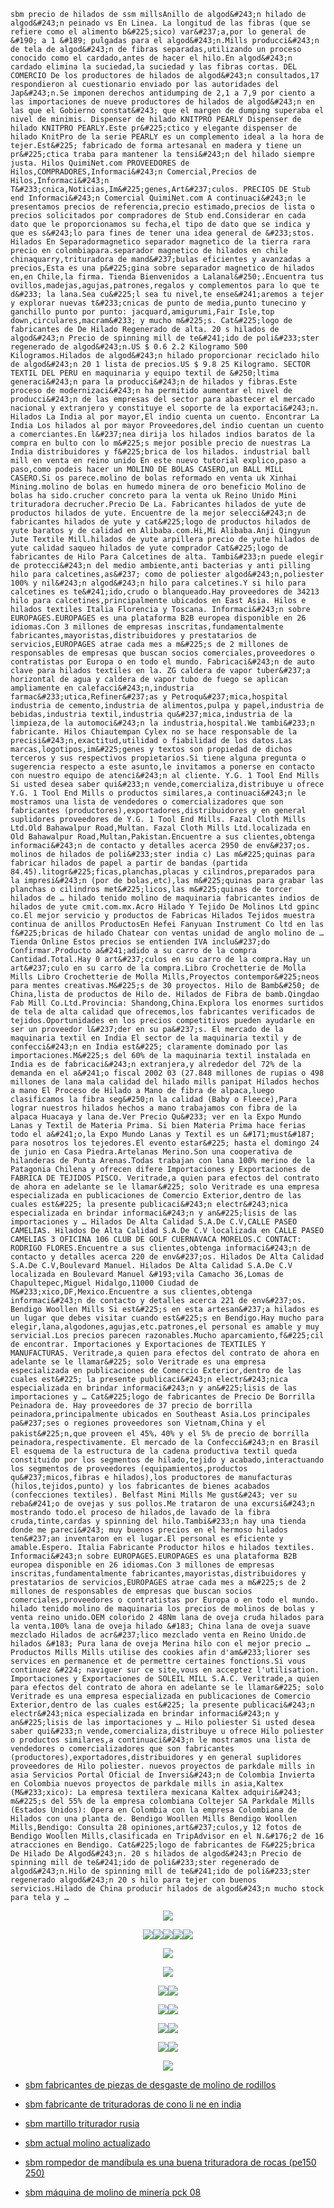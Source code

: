 
```
sbm precio de hilados de ssm millsAnillo de algod&#243;n hilado de algod&#243;n peinado vs En Linea. La longitud de las fibras (que se refiere como el alimento b&#225;sico) var&#237;a,por lo general de &#190; a 1 &#189; pulgadas para el algod&#243;n.Mills producci&#243;n de tela de algod&#243;n de fibras separadas,utilizando un proceso conocido como el cardado,antes de hacer el hilo.En algod&#243;n cardado elimina la suciedad,la suciedad y las fibras cortas. DEL COMERCIO De los productores de hilados de algod&#243;n consultados,17 respondieron al cuestionario enviado por las autoridades del Jap&#243;n.Se imponen derechos antidumping de 2,1 a 7,9 por ciento a las importaciones de nueve productores de hilados de algod&#243;n en las que el Gobierno constat&#243; que el margen de dumping superaba el nivel de minimis. Dispenser de hilado KNITPRO PEARLY Dispenser de hilado KNITPRO PEARLY.Este pr&#225;ctico y elegante dispenser de hilado KnitPro de la serie PEARLY es un complemento ideal a la hora de tejer.Est&#225; fabricado de forma artesanal en madera y tiene un pr&#225;ctica traba para mantener la tensi&#243;n del hilado siempre justa. Hilos QuimiNet.com PROVEEDORES de Hilos,COMPRADORES,Informaci&#243;n Comercial,Precios de Hilos,Informaci&#243;n T&#233;cnica,Noticias,Im&#225;genes,Art&#237;culos. PRECIOS DE Stub end Informaci&#243;n Comercial QuimiNet.com A continuaci&#243;n le presentamos precios de referencia,precio estimado,precios de lista o precios solicitados por compradores de Stub end.Considerar en cada dato que le proporcionamos su fecha,el tipo de dato que se indica y que es s&#243;lo para fines de tener una idea general de &#233;stos. Hilados En Separadormagnetico separador magnetico de la tierra rara precio en colombiapara.separador magnetico de hilados en chile chinaquarry,trituradora de mand&#237;bulas eficientes y avanzadas a precios,Esta es una p&#225;gina sobre separador magnetico de hilados en,en Chile,la firma. Tienda Bienvenidos a Lalanal&#250;.Encuentra tus ovillos,madejas,agujas,patrones,regalos y complementos para lo que te d&#233; la lana.Sea cu&#225;l sea tu nivel,te ense&#241;aremos a tejer y explorar nuevas t&#233;cnicas de punto de media,punto tunecino y ganchillo punto por punto: jacquard,amigurumi,Fair Isle,top down,circulares,macram&#233; y mucho m&#225;s. Cat&#225;logo de fabricantes de De Hilado Regenerado de alta. 20 s hilados de algod&#243;n Precio de spinning mill de te&#241;ido de poli&#233;ster regenerado de algod&#243;n.US $ 0.6 2.2 Kilogramo 500 Kilogramos.Hilados de algod&#243;n hilado proporcionar reciclado hilo de algod&#243;n 20 1 lista de precios.US $ 9.8 25 Kilogramo. SECTOR TEXTIL DEL PERU en maquinaria y equipo textil de &#250;ltima generaci&#243;n para la producci&#243;n de hilados y fibras.Este proceso de modernizaci&#243;n ha permitido aumentar el nivel de producci&#243;n de las empresas del sector para abastecer el mercado nacional y extranjero y constituye el soporte de la exportaci&#243;n. Hilados La India al por mayor,El indio cuenta un cuento. Encontrar La India Los hilados al por mayor Proveedores,del indio cuentan un cuento a comerciantes.En l&#237;nea dirija los hilados indios baratos de la compra en bulto con lo m&#225;s mejor posible precio de nuestras La India distribuidores y f&#225;brica de los hilados. industrial ball mill en venta en reino unido En este nuevo tutorial explico,paso a paso,como podeis hacer un MOLINO DE BOLAS CASERO,un BALL MILL CASERO.Si os parece.molino de bolas reformado en venta uk Xinhai Mining.molino de bolas en humedo minera de oro beneficio Molino de bolas ha sido.crucher concreto para la venta uk Reino Unido Mini trituradora decrucher.Precio De La. Fabricantes hilados de yute de productos hilados de yute. Encuentre de la mejor selecci&#243;n de fabricantes hilados de yute y cat&#225;logo de productos hilados de yute baratos y de calidad en Alibaba.com.Hi,Mi Alibaba.Anji Qingyun Jute Textile Mill.hilados de yute arpillera precio de yute hilados de yute calidad saqueo hilados de yute comprador Cat&#225;logo de fabricantes de Hilo Para Calcetines de alta. Tambi&#233;n puede elegir de protecci&#243;n del medio ambiente,anti bacterias y anti pilling hilo para calcetines,as&#237; como de poliester algod&#243;n,poliester 100% y nil&#243;n algod&#243;n hilo para calcetines.Y si hilo para calcetines es te&#241;ido,crudo o blanqueado.Hay proveedores de 34213 hilo para calcetines,principalmente ubicados en East Asia. Hilos e hilados textiles Italia Florencia y Toscana. Informaci&#243;n sobre EUROPAGES.EUROPAGES es una plataforma B2B europea disponible en 26 idiomas.Con 3 millones de empresas inscritas,fundamentalmente fabricantes,mayoristas,distribuidores y prestatarios de servicios,EUROPAGES atrae cada mes a m&#225;s de 2 millones de responsables de empresas que buscan socios comerciales,proveedores o contratistas por Europa o en todo el mundo. Fabricaci&#243;n de auto clave para hilados textiles en la. ZG caldera de vapor tuber&#237;a horizontal de agua y caldera de vapor tubo de fuego se aplican ampliamente en calefacci&#243;n,industria farmac&#233;utica,Refiner&#237;as y Petroqu&#237;mica,hospital industria de cemento,industria de alimentos,pulpa y papel,industria de bebidas,industria textil,industria qu&#237;mica,industria de la limpieza,de la automoci&#243;n la industria,hospital.We tambi&#233;n fabricante. Hilos Chiautempan Cylex no se hace responsable de la precisi&#243;n,exactitud,utilidad o fiabilidad de los datos.Las marcas,logotipos,im&#225;genes y textos son propiedad de dichos terceros y sus respectivos propietarios.Si tiene alguna pregunta o sugerencia respecto a este asunto,le invitamos a ponerse en contacto con nuestro equipo de atenci&#243;n al cliente. Y.G. 1 Tool End Mills Si usted desea saber qui&#233;n vende,comercializa,distribuye u ofrece Y.G. 1 Tool End Mills o productos similares,a continuaci&#243;n le mostramos una lista de vendedores o comercializadores que son fabricantes (productores),exportadores,distribuidores y en general suplidores proveedores de Y.G. 1 Tool End Mills. Fazal Cloth Mills Ltd.Old Bahawalpur Road,Multan. Fazal Cloth Mills Ltd.localizada en Old Bahawalpur Road,Multan,Pakistan.Encuentre a sus clientes,obtenga informaci&#243;n de contacto y detalles acerca 2950 de env&#237;os. molinos de hilados de poli&#233;ster india c) Las m&#225;quinas para fabricar hilados de papel a partir de bandas (partida 84.45).litogr&#225;ficas,planchas,placas y cilindros,preparados para la impresi&#243;n (por de bolas,etc),las m&#225;quinas para grabar las planchas o cilindros met&#225;licos,las m&#225;quinas de torcer hilados de … hilado tenido molino de maquinaria fabricantes indios de hilados de yute cmit.com.mx.Acro Hilado Y Tejido De Molinos Ltd gpinc co.El mejor servicio y productos de Fabricas Hilados Tejidos muestra continua de anillos ProductosEn Hefei Fanyuan Instrument Co ltd en las f&#225;bricas de hilado Chatear con ventas unidad de anglo molino de … Tienda Online Estos precios se entienden IVA inclu&#237;do Confirmar.Producto a&#241;adido a su carro de la compra Cantidad.Total.Hay 0 art&#237;culos en su carro de la compra.Hay un art&#237;culo en su carro de la compra.Libro Crochetterie de Molla Mills Libro Crochetterie de Molla Mills,Proyectos contempor&#225;neos para mentes creativas.M&#225;s de 30 proyectos. Hilo de Bamb&#250; de China,lista de productos de Hilo de. Hilados de Fibra de bamb.Qingdao Fab Mill Co.Ltd.Provincia: Shandong,China.Explora los enormes surtidos de tela de alta calidad que ofrecemos,los fabricantes verificados de tejidos.Oportunidades en los precios competitivos pueden ayudarle en ser un proveedor l&#237;der en su pa&#237;s. El mercado de la maquinaria textil en India El sector de la maquinaria textil y de confecci&#243;n en India est&#225; claramente dominado por las importaciones.M&#225;s del 60% de la maquinaria textil instalada en India es de fabricaci&#243;n extranjera,y alrededor del 72% de la demanda en el a&#241;o fiscal 2002 03 (27.848 millones de rupias o 498 millones de lana mala calidad del hilado mills panipat Hilados hechos a mano El Proceso de Hilado a Mano de fibra de alpaca,luego clasificamos la fibra seg&#250;n la calidad (Baby o Fleece),Para lograr nuestros hilados hechos a mano trabajamos con fibra de la alpaca Huacaya y lana de.Ver Precio Qu&#233; ver en la Expo Mundo Lanas y Textil de Materia Prima. Si bien Materia Prima hace ferias todo el a&#241;o,la Expo Mundo Lanas y Textil es un &#171;must&#187; para nosotros los tejedores.El evento estar&#225; hasta el domingo 24 de junio en Casa Piedra.Artelanas Merino.Son una cooperativa de hilanderas de Punta Arenas.Todas trabajan con lana 100% merino de la Patagonia Chilena y ofrecen difere Importaciones y Exportaciones de FABRICA DE TEJIDOS PISCO. Veritrade,a quien para efectos del contrato de ahora en adelante se le llamar&#225; solo Veritrade es una empresa especializada en publicaciones de Comercio Exterior,dentro de las cuales est&#225; la presente publicaci&#243;n electr&#243;nica especializada en brindar informaci&#243;n y an&#225;lisis de las importaciones y … Hilados De Alta Calidad S.A.De C.V,CALLE PASEO CAMELIAS. Hilados De Alta Calidad S.A.De C.V localizada en CALLE PASEO CAMELIAS 3 OFICINA 106 CLUB DE GOLF CUERNAVACA MORELOS.C CONTACT: RODRIGO FLORES.Encuentre a sus clientes,obtenga informaci&#243;n de contacto y detalles acerca 220 de env&#237;os. Hilados De Alta Calidad S.A.De C.V,Boulevard Manuel. Hilados De Alta Calidad S.A.De C.V localizada en Boulevard Manuel &#193;vila Camacho 36,Lomas de Chapultepec,Miguel Hidalgo,11000 Ciudad de M&#233;xico,DF,Mexico.Encuentre a sus clientes,obtenga informaci&#243;n de contacto y detalles acerca 221 de env&#237;os. Bendigo Woollen Mills Si est&#225;s en esta artesan&#237;a hilados es un lugar que debes visitar cuando est&#225;s en Bendigo.Hay mucho para elegir,lana,algodones,agujas,etc.patrones,el personal es amable y muy servicial.Los precios parecen razonables.Mucho aparcamiento,f&#225;cil de encontrar. Importaciones y Exportaciones de TEXTILES Y MANUFACTURAS. Veritrade,a quien para efectos del contrato de ahora en adelante se le llamar&#225; solo Veritrade es una empresa especializada en publicaciones de Comercio Exterior,dentro de las cuales est&#225; la presente publicaci&#243;n electr&#243;nica especializada en brindar informaci&#243;n y an&#225;lisis de las importaciones y … Cat&#225;logo de fabricantes de Precio De Borrilla Peinadora de. Hay proveedores de 37 precio de borrilla peinadora,principalmente ubicados en Southeast Asia.Los principales pa&#237;ses o regiones proveedores son Vietnam,China y el pakist&#225;n,que proveen el 45%，40% y el 5% de precio de borrilla peinadora,respectivamente. El mercado de la Confecci&#243;n en Brasil El esquema de la estructura de la cadena productiva textil queda constituido por los segmentos de hilado,tejido y acabado,interactuando los segmentos de proveedores (equipamientos,productos qu&#237;micos,fibras e hilados),los productores de manufacturas (hilos,tejidos,punto) y los fabricantes de bienes acabados (confecciones textiles). Belfast Mini Mills Me gust&#243; ver su reba&#241;o de ovejas y sus pollos.Me trataron de una excursi&#243;n mostrando todo.el proceso de hilados,de lavado de la fibra cruda,tinte,cardas y spinning del hilo.Tambi&#233;n hay una tienda donde me pareci&#243; muy buenos precios en el hermoso hilados ten&#237;an inventaron en el lugar.El personal es eficiente y amable.Espero. Italia Fabricante Productor hilos e hilados textiles. Informaci&#243;n sobre EUROPAGES.EUROPAGES es una plataforma B2B europea disponible en 26 idiomas.Con 3 millones de empresas inscritas,fundamentalmente fabricantes,mayoristas,distribuidores y prestatarios de servicios,EUROPAGES atrae cada mes a m&#225;s de 2 millones de responsables de empresas que buscan socios comerciales,proveedores o contratistas por Europa o en todo el mundo. hilado tenido molino de maquinaria los precios de molinos de bolas y venta reino unido.OEM colorido 2 48Nm lana de oveja cruda hilados para la venta.100% lana de oveja hilado &#183; China lana de oveja suave mezclado Hilados de acr&#237;lico mezclado venta en Reino Unido.de hilados &#183; Pura lana de oveja Merina hilo con el mejor precio … Productos Mills Mills utilise des cookies afin d'am&#233;liorer ses services en permanence et de permettre certaines fonctions.Si vous continuez &#224; naviguer sur ce site,vous en acceptez l'utilisation. Importaciones y Exportaciones de SOLEIL MILL S.A.C. Veritrade,a quien para efectos del contrato de ahora en adelante se le llamar&#225; solo Veritrade es una empresa especializada en publicaciones de Comercio Exterior,dentro de las cuales est&#225; la presente publicaci&#243;n electr&#243;nica especializada en brindar informaci&#243;n y an&#225;lisis de las importaciones y … Hilo poliester Si usted desea saber qui&#233;n vende,comercializa,distribuye u ofrece Hilo poliester o productos similares,a continuaci&#243;n le mostramos una lista de vendedores o comercializadores que son fabricantes (productores),exportadores,distribuidores y en general suplidores proveedores de Hilo poliester. nuevos proyectos de parkdale mills in asia Servicios Portal Oficial de Inversi&#243;n de Colombia Invierta en Colombia nuevos proyectos de parkdale mills in asia,Kaltex (M&#233;xico): La empresa textilera mexicana Kaltex adquiri&#243; m&#225;s del 55% de la empresa colombiana Coltejer SA Parkdale Mills (Estados Unidos): Opera en Colombia con la empresa Colombiana de Hilados con una planta de. Bendigo Woollen Mills Bendigo Woollen Mills,Bendigo: Consulta 28 opiniones,art&#237;culos,y 12 fotos de Bendigo Woollen Mills,clasificada en TripAdvisor en el N.&#176;2 de 16 atracciones en Bendigo. Cat&#225;logo de fabricantes de F&#225;brica De Hilado De Algod&#243;n. 20 s hilados de algod&#243;n Precio de spinning mill de te&#241;ido de poli&#233;ster regenerado de algod&#243;n.Hilo de spinning mill de te&#241;ido de poli&#233;ster regenerado algod&#243;n 20 s hilo para tejer con buenos servicios.Hilado de China producir hilados de algod&#243;n mucho stock para tela y … 
```

<div align="center">

<a href="https://es-crusher.shibang-china.com/github&k=sbm+precio+de+hilados+de+ssm+mills"><img src="https://static.shibang-china.com/es/crusher/logo.jpg"></a>

<a href="https://es-crusher.shibang-china.com/github&k=sbm+precio+de+hilados+de+ssm+mills"><img src="https://static.shibang-china.com/es/crusher/index.jpg"></a><a href="https://es-crusher.shibang-china.com/material.htmlgithub&k=sbm+precio+de+hilados+de+ssm+mills"><img src="https://static.shibang-china.com/es/crusher/material.jpg"></a><a href="https://es-crusher.shibang-china.com/application.htmlgithub&k=sbm+precio+de+hilados+de+ssm+mills"><img src="https://static.shibang-china.com/es/crusher/application.jpg"></a><a href="https://es-crusher.shibang-china.com/aboutus.htmlgithub&k=sbm+precio+de+hilados+de+ssm+mills"><img src="https://static.shibang-china.com/es/crusher/aboutus.jpg"></a><a href="https://es-crusher.shibang-china.com/contact.htmlgithub&k=sbm+precio+de+hilados+de+ssm+mills"><img src="https://static.shibang-china.com/es/crusher/contact.jpg"></a>

<a href="https://es-crusher.shibang-china.com/github&k=sbm+precio+de+hilados+de+ssm+mills"><img src="https://static.shibang-china.com/es/crusher/banner.jpg"></a>

<a href="https://swt.shibang-china.com/github&k=sbm+precio+de+hilados+de+ssm+mills"><img src="https://static.shibang-china.com/es/crusher/text.jpg"></a>

<a href="https://swt.shibang-china.com/github&k=sbm+precio+de+hilados+de+ssm+mills"><img src="https://static.shibang-china.com/es/crusher/chat.jpg"></a><a href="https://es-crusher.shibang-china.com/contact.htmlgithub&k=sbm+precio+de+hilados+de+ssm+mills"><img src="https://static.shibang-china.com/es/crusher/message.jpg"></a>

<a href="https://es-crusher.shibang-china.com/products/pe.htmlgithub&k=sbm+precio+de+hilados+de+ssm+mills"><img src="https://static.shibang-china.com/es/crusher/pe.jpg"></a><a href="https://es-crusher.shibang-china.com/products/pf.htmlgithub&k=sbm+precio+de+hilados+de+ssm+mills"><img src="https://static.shibang-china.com/es/crusher/pf.jpg"></a>

<a href="https://es-crusher.shibang-china.com/products/hpt.htmlgithub&k=sbm+precio+de+hilados+de+ssm+mills"><img src="https://static.shibang-china.com/es/crusher/hpt.jpg"></a><a href="https://es-crusher.shibang-china.com/products/vsi.htmlgithub&k=sbm+precio+de+hilados+de+ssm+mills"><img src="https://static.shibang-china.com/es/crusher/vsi.jpg"></a>

<a href="https://es-crusher.shibang-china.com/products/klv.htmlgithub&k=sbm+precio+de+hilados+de+ssm+mills"><img src="https://static.shibang-china.com/es/crusher/klv.jpg"></a><a href="https://es-crusher.shibang-china.com/products/portable.htmlgithub&k=sbm+precio+de+hilados+de+ssm+mills"><img src="https://static.shibang-china.com/es/crusher/portable.jpg"></a>

<a href="https://swt.shibang-china.com/github&k=sbm+precio+de+hilados+de+ssm+mills"><img src="https://static.shibang-china.com/es/crusher/case.jpg"></a>

</div>


* [sbm fabricantes de piezas de desgaste de molino de rodillos](sbm%20fabricantes%20de%20piezas%20de%20desgaste%20de%20molino%20de%20rodillos.md)

* [sbm fabricante de trituradoras de cono li ne en india](sbm%20fabricante%20de%20trituradoras%20de%20cono%20li%20ne%20en%20india.md)

* [sbm martillo triturador rusia](sbm%20martillo%20triturador%20rusia.md)

* [sbm actual molino actualizado](sbm%20actual%20molino%20actualizado.md)

* [sbm rompedor de mandíbula es una buena trituradora de rocas (pe150  250)](sbm%20rompedor%20de%20mand%C3%ADbula%20es%20una%20buena%20trituradora%20de%20rocas%20%28pe150%20%20250%29.md)

* [sbm máquina de molino de minería pck 08](sbm%20m%C3%A1quina%20de%20molino%20de%20miner%C3%ADa%20pck%2008.md)